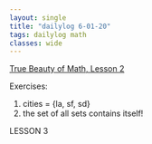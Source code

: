 ```yaml
---
layout: single
title: "dailylog 6-01-20"
tags: dailylog math
classes: wide
---
```


[True Beauty of Math, Lesson 2](https://truebeautyofmath.com/lesson-2/)

Exercises:

1. cities = {la, sf, sd}
2. the set of all sets contains itself!

LESSON 3
